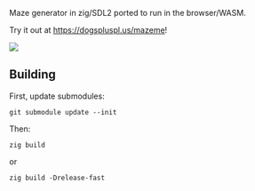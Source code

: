 Maze generator in zig/SDL2 ported to run in the browser/WASM.

Try it out at https://dogspluspl.us/mazeme!

![](./web/demo.gif)

## Building

First, update submodules:
```
git submodule update --init
```

Then:
```
zig build
```

or
```
zig build -Drelease-fast
```
